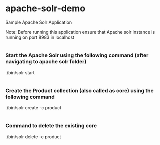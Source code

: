 # apache-solr-demo
Sample Apache Solr Application

Note: Before running this application ensure that Apache solr instance is running on port 8983 in localhost


# <h3>Start the Apache Solr using the following command (after navigating to apache solr folder)</h3>
./bin/solr start

# <h3>Create the Product collection (also called as core) using the following command</h3>
./bin/solr create -c product

# <h3>Command to delete the existing core</h3>
./bin/solr delete -c product
